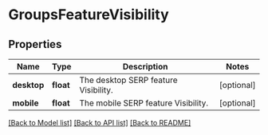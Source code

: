# GroupsFeatureVisibility

## Properties
Name | Type | Description | Notes
------------ | ------------- | ------------- | -------------
**desktop** | **float** | The desktop SERP feature Visibility. | [optional] 
**mobile** | **float** | The mobile SERP feature Visibility. | [optional] 

[[Back to Model list]](../README.md#documentation-for-models) [[Back to API list]](../README.md#documentation-for-api-endpoints) [[Back to README]](../README.md)

